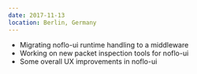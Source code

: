 ```yaml
---
date: 2017-11-13
location: Berlin, Germany
---
```

* Migrating noflo-ui runtime handling to a middleware
* Working on new packet inspection tools for noflo-ui
* Some overall UX improvements in noflo-ui
